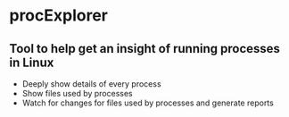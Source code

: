 <h1>procExplorer</h1>
<h2>Tool to help get an insight of running processes in Linux</h2>
<ul>
<li>Deeply show details of every process</li>
<li>Show files used by processes</li>
<li>Watch for changes for files used by processes and generate reports</li>
</ul>

